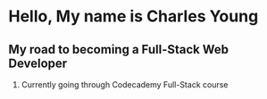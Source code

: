# Hello, My name is Charles Young

## My road to becoming a Full-Stack Web Developer
1. Currently going through Codecademy Full-Stack course
